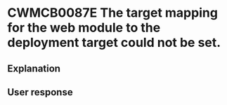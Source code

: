 # CWMCB0087E The target mapping for the web module to the deployment target could not be set.

## Explanation

## User response